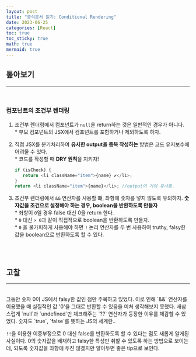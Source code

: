 ```yaml
---
layout: post
title: "공식문서 읽기: Conditional Rendering"
date: 2023-06-25
categories: [React]
toc: true
toc_sticky: true
math: true
mermaid: true
---
```


## 톺아보기

---

<br>

### **컴포넌트의 조건부 렌더링**

1. 조건부 렌더링에서 컴포넌트가 `null`을 return하는 것은 일반적인 경우가 아니다.  
   \* 부모 컴포넌트의 JSX에서 컴포넌트를 포함하거나 제외하도록 하자.

2. 직접 JSX를 분기처리하여 **유사한 output을 중복 작성하는** 방법은 코드 유지보수에 어려울 수 있다.  
    \* 코드를 작성할 때 **DRY 원칙**을 지키자!

   ```JavaScript
   if (isCheck) {
      return <li className="item">{name} ✔</li>;
   }
   return <li className="item">{name}</li>; //output이 거의 유사함.
   ```

3. 조건부 렌더링에서 `&&` 연산자를 사용할 떄, 좌항에 숫자를 넣지 않도록 유의하자. **숫자값을 조건으로 설정해야 하는 경우, boolean을 반환하도록 만들자**  
   \* 좌항이 `0`일 경우 false 대신 0을 return 한다.  
   \* `0` 대신 `> 0`과 같이 직접적으로 boolean을 반환하도록 만들자.  
   \* `0` 을 불가피하게 사용해야 하면 `!` 논리 연산자를 두 번 사용하여 truthy, falsy한 값을 boolean으로 반환하도록 할 수 있다.

<br>
<br>

## 고찰

---

<br>
그동안 숫자 0이 JS에서 falsy한 값인 점만 주목하고 있었다. 이로 인해 `&&` 연산자를 이용했을 때 실질적인 값 '0'을 그대로 반환할 수 있음을 미처 생각해보지 못했다. 새삼스럽게 `null`과 `undefined`만 체크해주는 `??` 연산자가 등장한 이유를 체감할 수 있었다. 숫자도 `true`, `false`를 뜻하는 JS의 세계란..  
 
`!!`을 이용한 이중부정으로 0 대신 false를 반환하도록 할 수 있다는 점도 새롭게 알게된 사실이다. 0의 숫자값을 배재하고 falsy한 특성만 취할 수 있도록 하는 방법으로 보이는데, 되도록 숫자값을 좌항에 두진 않겠지만 알아두면 좋은 tip으로 보인다.
